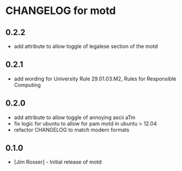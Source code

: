 # CHANGELOG for motd

## 0.2.2

* add attribute to allow toggle of legalese section of the motd

## 0.2.1

* add wording for University Rule 29.01.03.M2, Rules for Responsible Computing

## 0.2.0

* add attribute to allow toggle of annoying ascii aTm
* fix logic for ubuntu to allow for pam motd in ubuntu > 12.04
* refactor CHANGELOG to match modern formats

## 0.1.0

* [Jim Rosser] - Initial release of motd
